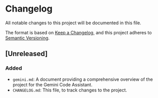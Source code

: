 # Changelog

All notable changes to this project will be documented in this file.

The format is based on [Keep a Changelog](https://keepachangelog.com/en/1.0.0/),
and this project adheres to [Semantic Versioning](https://semver.org/spec/v2.0.0.html).

## [Unreleased]

### Added

- `gemini.md`: A document providing a comprehensive overview of the project for the Gemini Code Assistant.
- `CHANGELOG.md`: This file, to track changes to the project.
